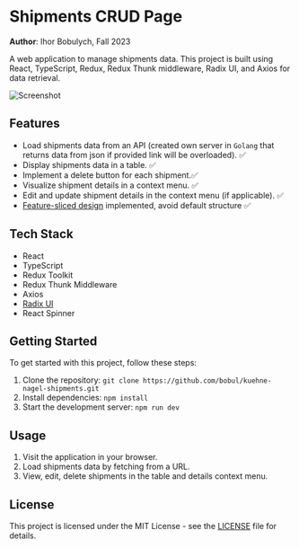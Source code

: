 # Shipments CRUD Page

**Author**: Ihor Bobulych, Fall 2023

A web application to manage shipments data. This project is built using React, TypeScript, Redux, Redux Thunk middleware, Radix UI, and Axios for data retrieval.

![Screenshot](https://thumbsnap.com/s/bZpLcgy9.png?0910) <!-- Add a screenshot of your application here -->

## Features

- Load shipments data from an API (created own server in `Golang` that returns data from json if provided link will be overloaded). ✅
- Display shipments data in a table. ✅
- Implement a delete button for each shipment.✅
- Visualize shipment details in a context menu. ✅
- Edit and update shipment details in the context menu (if applicable). ✅
- [Feature-sliced design](https://feature-sliced.design/docs) implemented, avoid default structure ✅

## Tech Stack

- React
- TypeScript
- Redux Toolkit
- Redux Thunk Middleware
- Axios
- [Radix UI](https://www.radix-ui.com/)
- React Spinner

## Getting Started

To get started with this project, follow these steps:

1. Clone the repository: `git clone https://github.com/bobul/kuehne-nagel-shipments.git`
2. Install dependencies: `npm install`
3. Start the development server: `npm run dev`

## Usage

1. Visit the application in your browser.
2. Load shipments data by fetching from a URL.
3. View, edit, delete shipments in the table and details context menu.

## License

This project is licensed under the MIT License - see the [LICENSE](LICENSE) file for details.
